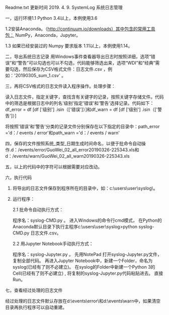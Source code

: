 Readme.txt 更新时间 2019. 4. 9.
SystemLog
系统日志管理

一，运行环境1.1 Python 3.4以上，本例使用3.6

1.2安装Anaconda。（http://continuum.io/downloads）其中包含的常用工具包： NumPy，Anaconda，Jupyter。

1.3 如果已经安装过的 Numpy 要求版本 1.11以上，本例使用1.14。

二，导出系统日志记录
用Windows事件查看器导出日志时按照详细，选项“错误”和“警告”可以勾选也可以不勾选，代码能够筛选出来，选项“WDI”和“经典”需要勾选，然后保存为CSV格式文件：日志文件.csv ，例如：'20190305_sum_1.csv' 。

三，再将CSV格式的日志文件读入程序操作。处理步骤：

读入日志文件，指定关键字，查找含有关键字的记录，按照关键字存储文件。代码中的筛选是根据日志中的列名'级别'指定'错误'和'警告'选择记录。代码如下： df_error = df [df ['级别'] .isin（['错误']）]和df_warn = df [df ['级别'] .isin（['警告']）]

将按照'错误'和'警告'分类的记录文件分别保存在以下指定的目录中：path_error ='d：/ events / error'和path_warn ='d：/ events / warn'

四，保存的文件按照系统_类型_日期生成时间命名，以便于批命令自动操作.d：/events/error/GuoWei_02_all_error20190326-225343.xls和d：/events/warn/GuoWei_02_all_warn20190326-225343.xls

五，以上的代码中的字符可以根据需要对应改动。

六，执行代码

1. 将导出的日志文件保存到程序所在的目录中，如：c:\users\user\syslog\。

2. 运行程序：

    2.1 批命令自动执行方式：
    
	程序名：syslog-CMD.py 。
        进入Windows的命令行cmd模式，
	在Python的Anaconda默认目录下执行主程序c:\users\user\syslog\>python syslog-CMD.py 日志文件.csv。

    2.2 用Jupyter Notebook手动执行方式：
        
	程序名：syslog-Jupyter.py 。	
	先用NotePad 打开syslog-Jupyter.py文件，复制全部代码。
	再进入Jupyter Notebook中，新建一个Folder，命名为syslog(已经有了则不必建立)。
	在syslog的Folder中新建一个Python 3的Cell(已经有了则不必建立) , 将复制的syslog-Jupyter.py代码粘贴进去。
	直接Run。

七，查看经过处理的日志文件
	 
   经过处理的日志文件默认存放在d:\events\error\和d:\events\warn中，如果清空目录再执行程序可以自动重建。
